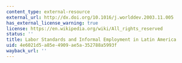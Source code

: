 ```yaml
---
content_type: external-resource
external_url: http://dx.doi.org/10.1016/j.worlddev.2003.11.005
has_external_license_warning: true
license: https://en.wikipedia.org/wiki/All_rights_reserved
status: ''
title: Labor Standards and Informal Employment in Latin America
uid: 4e6021d5-a85e-4909-ae5a-352788a5993f
wayback_url: ''
---
```

